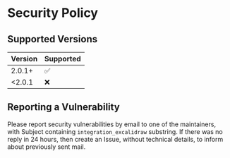 # Security Policy

## Supported Versions


| Version | Supported          |
|---------|--------------------|
| 2.0.1+  | :white_check_mark: |
| <2.0.1  | :x:                |


## Reporting a Vulnerability

Please report security vulnerabilities by email to one of the maintainers, with Subject containing `integration_excalidraw` substring.
If there was no reply in 24 hours, then create an Issue, without technical details, to inform about previously sent mail.
